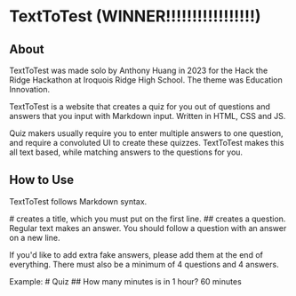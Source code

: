 # TextToTest (WINNER!!!!!!!!!!!!!!!!!)

## About

TextToTest was made solo by Anthony Huang in 2023 for the Hack the Ridge Hackathon at Iroquois Ridge High School. The theme was Education Innovation.

TextToTest is a website that creates a quiz for you out of questions and answers that you input with Markdown input. Written in HTML, CSS and JS.

Quiz makers usually require you to enter multiple answers to one question, and require a convoluted UI to create these quizzes. TextToTest makes this all text based, while matching answers to the questions for you.

## How to Use

TextToTest follows Markdown syntax.

\# creates a title, which you must put on the first line. ## creates a question. Regular text makes an answer. You should follow a question with an answer on a new line.

If you'd like to add extra fake answers, please add them at the end of everything. There must also be a minimum of 4 questions and 4 answers.

Example:
\# Quiz
\## How many minutes is in 1 hour?
60 minutes
